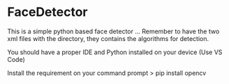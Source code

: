 # FaceDetector
This is a simple python based face detector ...
Remember to have the two xml files with the directory, they contains the algorithms for detection.

You should have a proper IDE and Python installed on your device (Use VS Code)

Install the requirement on your command prompt >
pip install opencv 

